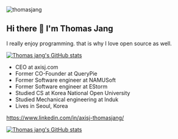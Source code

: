 <img src="https://komarev.com/ghpvc/?username=thomasjang&label=Profile%20views&color=0e75b6&style=flat" alt="thomasjang" />

## Hi there 👋 I'm Thomas Jang

I really enjoy programming.
that is why I love open source as well.

[![Thomas jang's GitHub stats](https://github-readme-stats.vercel.app/api?username=thomasjang&show_icons=true)](https://github.com/thomasJang)

- CEO at axisj.com
- Former CO-Founder at QueryPie
- Former Software engineer at NAMUSoft
- Former Software engineer at EStorm
- Studied CS at Korea National Open University
- Studied Mechanical engineering at Induk
- Lives in Seoul, Korea

https://www.linkedin.com/in/axisj-thomasjang/

[![Thomas jang's GitHub stats](https://github-readme-streak-stats.herokuapp.com/?user=thomasjang)](https://github.com/thomasJang)
